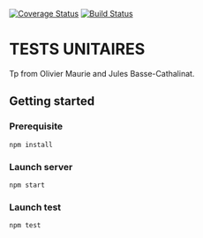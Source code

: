 [![Coverage Status](https://coveralls.io/repos/github/juliobasito/test-unitaire-nodejs/badge.svg?branch=master)](https://coveralls.io/github/juliobasito/test-unitaire-nodejs?branch=master)
[![Build Status](https://travis-ci.org/juliobasito/test-unitaire-nodejs.svg?branch=master)](https://travis-ci.org/juliobasito/test-unitaire-nodejs.svg?branch=master)
# TESTS UNITAIRES

Tp from Olivier Maurie and Jules Basse-Cathalinat.

## Getting started

### Prerequisite

`npm install`

### Launch server

`npm start`

### Launch test

`npm test`
